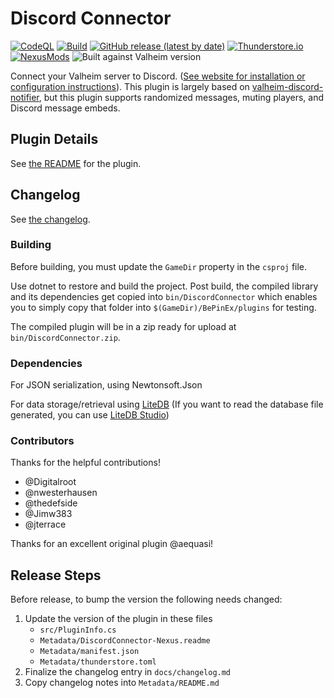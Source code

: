 # Discord Connector

[![CodeQL](https://github.com/nwesterhausen/valheim-discordconnector/actions/workflows/codeql-analysis.yml/badge.svg)](https://github.com/nwesterhausen/valheim-discordconnector/actions/workflows/codeql-analysis.yml)
[![Build](https://github.com/nwesterhausen/valheim-discordconnector/actions/workflows/dotnet.yml/badge.svg)](https://github.com/nwesterhausen/valheim-discordconnector/actions/workflows/dotnet.yml)
[![GitHub release (latest by date)](https://img.shields.io/github/v/release/nwesterhausen/valheim-discordconnector?label=Github%20Release&style=flat&labelColor=%2332393F)](https://github.com/nwesterhausen/valheim-discordconnector/releases/latest)
[![Thunderstore.io](https://img.shields.io/badge/Thunderstore.io-2.3.0-%23375a7f?style=flat&labelColor=%2332393F)](https://valheim.thunderstore.io/package/nwesterhausen/DiscordConnector/)
[![NexusMods](https://img.shields.io/badge/NexusMods-2.1.14-%23D98F40?style=flat&labelColor=%2332393F)](https://www.nexusmods.com/valheim/mods/1551/)
![Built against Valheim version](https://img.shields.io/badge/Built_against_Valheim-0.218.15-purple?style=flat&labelColor=%2332393F)

Connect your Valheim server to Discord. ([See website for installation or configuration instructions](https://discord-connector.valheim.games.nwest.one/)). This plugin is largely based on [valheim-discord-notifier](https://github.com/aequasi/valheim-discord-notifier), but this plugin supports randomized messages, muting players, and Discord message embeds.

## Plugin Details

See [the README](Metadata/README.md) for the plugin.

## Changelog

See [the changelog](docs/changelog.md).

### Building

Before building, you must update the `GameDir` property in the `csproj` file.

Use dotnet to restore and build the project. Post build, the compiled library and its
dependencies get copied into `bin/DiscordConnector` which enables you to simply copy
that folder into `$(GameDir)/BePinEx/plugins` for testing.

The compiled plugin will be in a zip ready for upload at `bin/DiscordConnector.zip`.

### Dependencies

For JSON serialization, using Newtonsoft.Json

For data storage/retrieval using [LiteDB](https://www.litedb.org/)
(If you want to read the database file generated, you can use [LiteDB Studio](https://github.com/mbdavid/LiteDB.Studio/releases/latest))

### Contributors

Thanks for the helpful contributions!

- @Digitalroot
- @nwesterhausen
- @thedefside
- @Jimw383
- @jterrace

Thanks for an excellent original plugin @aequasi!

## Release Steps

Before release, to bump the version the following needs changed:

1. Update the version of the plugin in these files
   - `src/PluginInfo.cs`
   - `Metadata/DiscordConnector-Nexus.readme`
   - `Metadata/manifest.json`
   - `Metadata/thunderstore.toml`
2. Finalize the changelog entry in `docs/changelog.md`
3. Copy changelog notes into `Metadata/README.md`
